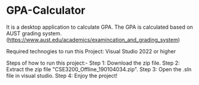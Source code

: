 # GPA-Calculator
It is a desktop application to calculate GPA. The GPA is calculated based on AUST grading system. (https://www.aust.edu/academics/examincation_and_grading_system)

Required technogies to run this Project:
Visual Studio 2022 or higher

Steps of how to run this project:-
Step 1: Download the zip file.
Step 2: Extract the zip file "CSE3200_Offline_190104034.zip".
Step 3: Open the .sln file in visual studio.
Step 4: Enjoy the project!
